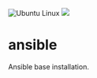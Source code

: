 ![Ubuntu Linux](https://img.shields.io/badge/tested-ubuntu-green.svg) [![](https://images.microbadger.com/badges/image/suckowbiz/ansible-base.svg)](https://microbadger.com/images/suckowbiz/ansible-base "Get your own image badge on microbadger.com")

# ansible

Ansible base installation.